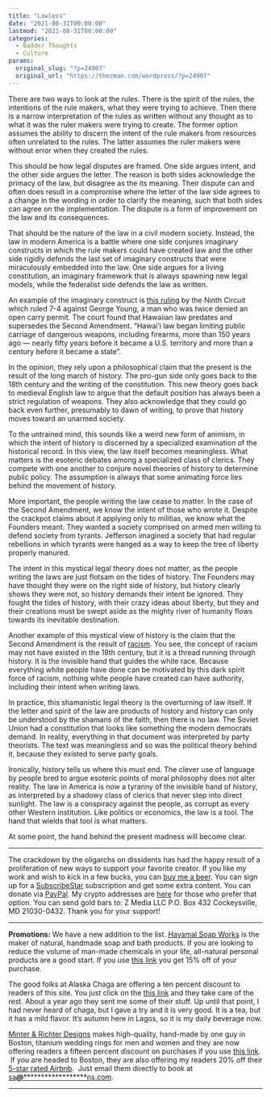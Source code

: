 ```yaml
---
title: "Lawless"
date: "2021-08-31T00:00:00"
lastmod: "2021-08-31T00:00:00"
categories:
  - Badder Thoughts
  - Culture
params:
  original_slug: "?p=24907"
  original_url: "https://thezman.com/wordpress/?p=24907"
---
```


There are two ways to look at the rules. There is the spirit of the
rules, the intentions of the rule makers, what they were trying to
achieve. Then there is a narrow interpretation of the rules as written
without any thought as to what it was the ruler makers were trying to
create. The former option assumes the ability to discern the intent of
the rule makers from resources often unrelated to the rules. The latter
assumes the ruler makers were without error when they created the rules.

This should be how legal disputes are framed. One side argues intent,
and the other side argues the letter. The reason is both sides
acknowledge the primacy of the law, but disagree as the its meaning.
Their dispute can and often does result in a compromise where the letter
of the law side agrees to a change in the wording in order to clarify
the meaning, such that both sides can agree on the implementation. The
dispute is a form of improvement on the law and its consequences.

That should be the nature of the law in a civil modern society. Instead,
the law in modern America is a battle where one side conjures imaginary
constructs in which the rule makers could have created law and the other
side rigidly defends the last set of imaginary constructs that were
miraculously embedded into the law. One side argues for a living
constitution, an imaginary framework that is always spawning new legal
models, while the federalist side defends the law as written.

An example of the imaginary construct is <a
href="https://cdn.ca9.uscourts.gov/datastore/opinions/2021/03/24/12-17808.pdf"
rel="noopener" target="_blank">this ruling</a> by the Ninth Circuit
which ruled 7-4 against George Young, a man who was twice denied an open
carry permit. The court found that Hawaiian law predates and supersedes
the Second Amendment. “Hawai‘i law began limiting public carriage of
dangerous weapons, including firearms, more than 150 years ago — nearly
fifty years before it became a U.S. territory and more than a century
before it became a state”.

In the opinion, they rely upon a philosophical claim that the present is
the result of the long march of history. The pro-gun side only goes back
to the 18th century and the writing of the constitution. This new theory
goes back to medieval English law to argue that the default position has
always been a strict regulation of weapons. They also acknowledge that
they could go back even further, presumably to dawn of writing, to prove
that history moves toward an unarmed society.

To the untrained mind, this sounds like a weird new form of animism, in
which the intent of history is discerned by a specialized examination of
the historical record. In this view, the law itself becomes meaningless.
What matters is the esoteric debates among a specialized class of
clerics. They compete with one another to conjure novel theories of
history to determine public policy. The assumption is always that some
animating force lies behind the movement of history.

More important, the people writing the law cease to matter. In the case
of the Second Amendment, we know the intent of those who wrote it.
Despite the crackpot claims about it applying only to militias, we know
what the Founders meant. They wanted a society comprised on armed men
willing to defend society from tyrants. Jefferson imagined a society
that had regular rebellions in which tyrants were hanged as a way to
keep the tree of liberty properly manured.

The intent in this mystical legal theory does not matter, as the people
writing the laws are just flotsam on the tides of history. The Founders
may have thought they were on the right side of history, but history
clearly shows they were not, so history demands their intent be ignored.
They fought the tides of history, with their crazy ideas about liberty,
but they and their creations must be swept aside as the mighty river of
humanity flows towards its inevitable destination.

Another example of this mystical view of history is the claim that the
Second Amendment is the result of <a
href="https://jonathanturley.org/2021/07/30/the-second-amendment-is-about-rifles-not-racism/"
rel="noopener" target="_blank">racism</a>. You see, the concept of
racism may not have existed in the 18th century, but it is a thread
running through history. It is the invisible hand that guides the white
race. Because everything white people have done can be motivated by this
dark spirit force of racism, nothing white people have created can have
authority, including their intent when writing laws.

In practice, this shamanistic legal theory is the overturning of law
itself. If the letter and spirit of the law are products of history and
history can only be understood by the shamans of the faith, then there
is no law. The Soviet Union had a constitution that looks like something
the modern democrats demand. In reality, everything in that document was
interpreted by party theorists. The text was meaningless and so was the
political theory behind it, because they existed to serve party goals.

Ironically, history tells us where this must end. The clever use of
language by people bred to argue esoteric points of moral philosophy
does not alter reality. The law in America is now a tyranny of the
invisible hand of history, as interpreted by a shadowy class of clerics
that never step into direct sunlight. The law is a conspiracy against
the people, as corrupt as every other Western institution. Like politics
or economics, the law is a tool. The hand that wields that tool is what
matters.

At some point, the hand behind the present madness will become clear.

------------------------------------------------------------------------

The crackdown by the oligarchs on dissidents has had the happy result of
a proliferation of new ways to support your favorite creator. If you
like my work and wish to kick in a few bucks, you can
<a href="https://www.buymeacoffee.com/mujolulu" rel="noopener"
target="_blank">buy me a beer</a>. You can sign up for a
<a href="https://www.subscribestar.com/the-z-blog" rel="noopener"
target="_blank">SubscribeStar</a> subscription and get some extra
content. You can donate via <a
href="https://www.paypal.com/donate/?cmd=_s-xclick&amp;hosted_button_id=UDAS2Q8JYA6CN&amp;source=url"
rel="noopener" target="_blank">PayPal</a>. My crypto addresses are
<a href="https://thezman.com/wordpress/?page_id=22713" rel="noopener"
target="_blank">here</a> for those who prefer that option. You can send
gold bars to: Z Media LLC P.O. Box 432 Cockeysville, MD 21030-0432.
Thank you for your support!

------------------------------------------------------------------------

**Promotions:** We have a new addition to the list.
<a href="https://havamalsoapworks.com/" rel="noopener"
target="_blank">Havamal Soap Works</a> is the maker of natural, handmade
soap and bath products. If you are looking to reduce the volume of
man-made chemicals in your life, all-natural personal products are a
good start. If you use
<a href="https://havamalsoapworks.com/discount/ZMAN" rel="noopener"
target="_blank">this link</a> you get 15% off of your purchase.

The good folks at Alaska Chaga are offering a ten percent discount to
readers of this site. You just click on the
<a href="https://alaskachaga.us/discount/ZMAN" rel="noopener noreferrer"
target="_blank">this link</a> and they take care of the rest. About a
year ago they sent me some of their stuff. Up until that point, I had
never heard of chaga, but I gave a try and it is very good. It is a tea,
but it has a mild flavor. It’s autumn here in Lagos, so it is my daily
beverage now.

<a href="https://www.minterandrichterdesigns.com/"
rel="noreferrer nofollow noopener" target="_blank">Minter &amp; Richter
Designs</a> makes high-quality, hand-made by one guy in Boston, titanium
wedding rings for men and women and they are now offering readers a
fifteen percent discount on purchases if you use
<a href="https://www.minterandrichterdesigns.com/discount/ZMAN"
rel="noreferrer nofollow noopener" target="_blank">this link</a>. 
 <span class="highlight"><span class="colour"><span class="font"><span class="size">If
you are headed to Boston, they are also offering my readers 20% off
their <a
href="https://www.airbnb.com/users/7988017/listings?user_id=7988017&amp;s=3"
rel="noopener noreferrer" target="_blank">5-star rated Airbnb</a>.  Just
email them directly to book at
<a href="mailto:sa***@*********************ns.com"
data-original-string="7Hf5CHzWu7RFhD+HRcSwlg==cb7NfGnIYKH/e+iHOGzzn6qs+YtUekkWU1Rjb/74lXZh/hAKCsIXCTL495iZn7sxX5A"><span
class="apbct-email-encoder"
data-original-string="ue17eZK0VEV5WwVtfq+lVQ==cb7odzTha7BYVLYwXVLpNnYYQ3K7st63QYRkljXAoJ2BFijeEFUdvrTHGsK/znMrmTY"
title="This contact has been encoded by Anti-Spam by CleanTalk. Click to decode. To finish the decoding make sure that JavaScript is enabled in your browser.">sa<span
class="apbct-blur">***</span>@<span
class="apbct-blur">*********************</span>ns.com</span></a>.</span></span></span></span>

------------------------------------------------------------------------

